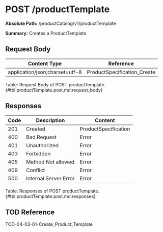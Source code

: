 <!--
    ATTENTION: This file was generated via gradle!
               Do NOT manually edit this file! Any such changes will be overwritten!
-->

# POST /productTemplate

**Absolute Path:** /productCatalog/v1/productTemplate

**Summary:** Creates a ProductTemplate

## Request Body

| Content Type | Reference |
|--------------|-----------|
| application/json;charset=utf-8 | ProductSpecification_Create |

Table: Request Body of POST productTemplate. {#tbl:productTemplate.post.md:request_body}

## Responses

| Code | Description | Content |
|------|-------------|---------|
| 201 | Created | ProductSpecification |
| 400 | Bad Request | Error |
| 401 | Unauthorized | Error |
| 403 | Forbidden | Error |
| 405 | Method Not allowed | Error |
| 409 | Conflict | Error |
| 500 | Internal Server Error | Error |

Table: Responses of POST productTemplate. {#tbl:productTemplate.post.md:responses}

## TOD Reference

TOD-04-03-01-Create_Product_Template

